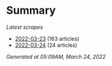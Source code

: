 # Summary
*Latest scrapes*
* [2022-03-23](https://github.com/nuuuwan/news_lk/blob/data/news_lk.2022-03-23.json) (163 articles)
* [2022-03-24](https://github.com/nuuuwan/news_lk/blob/data/news_lk.2022-03-24.json) (24 articles)

*Generated at 05:09AM, March 24, 2022*